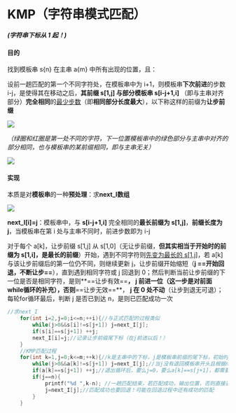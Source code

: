 # KMP（字符串模式匹配）

***(字符串下标从 1 起！)***

#### 目的

找到模板串 s{n} 在主串 a{m} 中所有出现的位置，且：

设前一趟匹配的第一个不同字符处，在模板串中为 i+1，则模板串**下次前进**的步数 i-j，是使得其在移动之后，**其前缀 s[1,j] 与部分模板串 s[i-j+1,i]** （即与主串对齐部分）**完全相同**的<u>最少步数</u>（即**相同部分长度最大**），以下称这样的前缀为**让步前缀**

![](D:\CAMPUS\编程相关专业课\算法\基础算法\0.mardown\images\Snipaste_2023-01-17_02-14-32.png)

*（绿圈和红圈是第一处不同的字符，下一位置模板串中的绿色部分与主串中对齐的部分相同，也与模板串的某前缀相同，即与主串无关）*

![](D:\CAMPUS\编程相关专业课\算法\基础算法\0.mardown\images\Snipaste_2023-01-17_02-06-03.png)



#### 实现

本质是对**模板串**的一种**预处理**：求**next_I数组**

![](D:\CAMPUS\编程相关专业课\算法\基础算法\0.mardown\images\Snipaste_2023-01-17_01-47-57.png)

**next_I[i]=j**：模板串中，与 **s[i-j+1,i]** 完全相同的**最长前缀为 s[1,j]**，**前缀长度为 j**，当模板串在第 i 处与主串不同时，前进步数即为 i-j

对于每个 a[k]，让步前缀 s[1,j] 从 s[1,0]（无让步前缀，**但其实相当于开始时的前缀为 s[1,i]，是最长的前缀**）开始，遇到不同字符则<u>先变为最长的 s[1,j]</u>，若 a[k] 与该让步前缀后的第一位仍不同，则继续更新 j，让步前缀开始缩短（**j ==开始回退，不断让步==**），直到遇到相同字符或 j 回退到 0；然后判断当前让步前缀的下一位是否是相同字符，是则**==让步有效==**， **j 前进一位**（这一步是对前面while循环的补充），否则**==让步无效==**， **j 在 0 处不动**（让步到退无可退）；每轮for循环最后，判断 j 是否已到达 n，是则已匹配成功一次

```c++
//求next_I
    for(int i=2,j=0;i<=n;++i){//与正式匹配的过程类似
        while(j>0&&s[i]!=s[j+1]) j=next_I[j];
        if(s[i]==s[j+1]) ++j;
        next_I[i]=j;//记录让步前缀尾下标（在j前进以后！）
    }
    //KMP匹配过程
    for(int k=1,j=0;k<=m;++k){//k是主串中的下标，j是模板串前缀的尾下标，初始时为0
        while(j>0&&a[k]!=s[j+1]) j=next_I[j];//当j没有退回模板串开头且根据next_I后移没遇到匹配字符
        if(a[k]==s[j+1]) ++j;//退出循环后，要么j=0，要么a[k]==s[j+1]，都需要更新j；若j=0，直接进入下一趟匹配利用next_I更新，若a[k]==s[j+1]则j前进一位
        if(j==n){
            printf("%d ",k-n); //一趟匹配结束，若匹配成功，输出位置，否则直接进入下一趟匹配
            j=next_I[j];//匹配成功也要回退！可能在回退过程中还有成功的匹配
        }
    }
```

